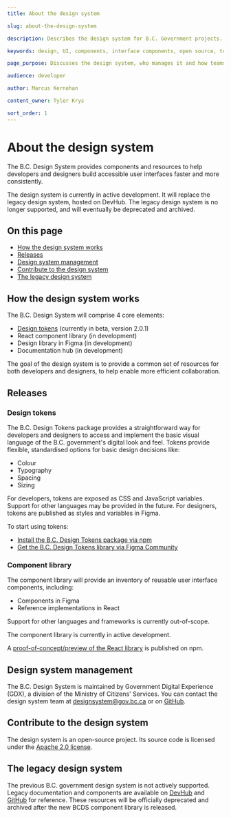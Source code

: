 ```yaml
---
title: About the design system

slug: about-the-design-system

description: Describes the design system for B.C. Government projects.

keywords: design, UI, components, interface components, open source, tools, resources

page_purpose: Discusses the design system, who manages it and how teams and developers can contribute to it.

audience: developer

author: Marcus Kernohan

content_owner: Tyler Krys

sort_order: 1
---
```


# About the design system
The B.C. Design System provides components and resources to help developers and designers build accessible user interfaces faster and more consistently.

The design system is currently in active development. It will replace the legacy design system, hosted on DevHub. The legacy design system is no longer supported, and will eventually be deprecated and archived.

## On this page
- [How the design system works](#how-the-design-system-works)
- [Releases](#releases)
- [Design system management](#design-system-management)
- [Contribute to the design system](#contribute-to-the-design-system)
- [The legacy design system](#the-legacy-design-system)

## How the design system works
The B.C. Design System will comprise 4 core elements:

* [Design tokens](https://www.npmjs.com/package/@bcgov/design-tokens?activeTab=versions) (currently in beta, version 2.0.1)
* React component library (in development)
* Design library in Figma (in development)
* Documentation hub (in development)

The goal of the design system is to provide a common set of resources for both developers and designers, to help enable more efficient collaboration. 

## Releases

### Design tokens
The B.C. Design Tokens package provides a straightforward way for developers and designers to access and implement the basic visual language of the B.C. government's digital look and feel. Tokens provide flexible, standardised options for basic design decisions like:

* Colour
* Typography
* Spacing
* Sizing

For developers, tokens are exposed as CSS and JavaScript variables. Support for other languages may be provided in the future. For designers, tokens are published as styles and variables in Figma.

To start using tokens:

* [Install the B.C. Design Tokens package via npm](https://www.npmjs.com/package/@bcgov/design-tokens?activeTab=readme)
* [Get the B.C. Design Tokens library via Figma Community](https://www.figma.com/community/file/1326994583954765832)

### Component library
The component library will provide an inventory of reusable user interface components, including:

* Components in Figma
* Reference implementations in React

Support for other languages and frameworks is currently out-of-scope.

The component library is currently in active development. 

A [proof-of-concept/preview of the React library](https://www.npmjs.com/package/@bcgov/design-system-react-components) is published on npm.

## Design system management
The B.C. Design System is maintained by Government Digital Experience (GDX), a division of the Ministry of Citizens' Services. You can contact the design system team at [designsystem@gov.bc.ca](mailto:designsystem@gov.bc.ca) or on [GitHub](https://github.com/bcgov/design-system).

## Contribute to the design system
The design system is an open-source project. Its source code is licensed under the [Apache 2.0 license](https://www.apache.org/licenses/LICENSE-2.0).

## The legacy design system
The previous B.C. government design system is not actively supported. Legacy documentation and components are available on [DevHub](https://developer.gov.bc.ca/components) and [GitHub](https://github.com/bcgov/design-system) for reference. These resources will be officially deprecated and archived after the new BCDS component library is released.

